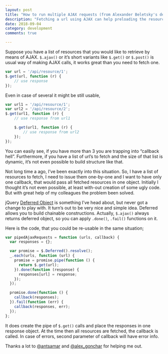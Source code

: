 ```yaml
---
layout: post
title: "How to run multiple AJAX requests (from Alexander Beletsky's development blog)"
description: "Fetching a url using AJAX can help preloading the resource. But what if one has to run AJAX requests for multiple files?"
date: 2018-09-04
category: development
comments: true

---
```


Suppose you have a list of resources that you would like to retrieve by means of AJAX. `$.ajax()` or it’s short variants like `$.get()` or `$.post()` is usual way of making AJAX calls, it works great than you need to fetch one.

```javascript
var url = '/api/resource/1';
$.get(url, function (r) {
    // use response
});
```

Even in case of several it might be still usable,

```javascript
var url1 = '/api/resource/1';
var url2 = '/api/resource/2';
$.get(url1, function (r) {
    // use response from url1

    $.get(url1, function (r) {
        // use response from url2
    });
});
```

 You can easily see, if you have more than 3 you are trapping into “callback hell”. Furthermore, if you have a list of url’s to fetch and the size of that list is dynamic, it’s not even possible to build structure like that.

Not long time a ago, I’ve been exactly into this situation. So, I have a list of resources to fetch, I need to issue them one-by-one and I want to have only one callback, that would pass all fetched resources in one object. Initially I thought it’s not even possible, at least with-out creation of some ugly code. But with great help of my colleagues the problem been solved.

jQuery [Deferred Object](http://api.jquery.com/category/deferred-object/ "The Deferred object") is something I’ve head about, but never got a change to play with. It turn’s out to be very nice and simple idea. Deferred allows you to build chainable constructions. Actually, `$.ajax()` always returns deferred object, so you can apply `.done()`, `.fail()` functions on it.

Here is the code, that you could be re-usable in the same situation;

```javascript
var pipedAjaxRequests = function (urls, callback) {
  var responses = {};

  var promise = $.Deferred().resolve();
  _.each(urls, function (url) {
    promise = promise.pipe(function () {
      return $.get(url);
    }).done(function (response) {
      responses[url] = response;
    });
  });

  promise.done(function () {
    callback(responses);
  }).fail(function (err) {
    callback(responses, err);
  });
};
```
It does create the pipe of `$.get()` calls and place the responses in one response object. At the time then all resources are fetched, the callback is called. In case of errors, second parameter of callback will have error info.

Thanks a lot to [@antsamar](http://twitter.com/antsamar) and [@alex_gonchar](http://twitter.com/alex_gonchar) for helping me out.
